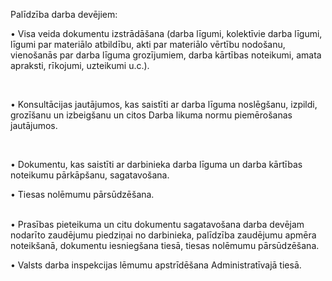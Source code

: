 Palīdzība darba devējiem:

• Visa veida dokumentu izstrādāšana (darba līgumi, kolektīvie darba līgumi, līgumi par materiālo atbildību, akti par materiālo vērtību nodošanu, vienošanās par darba līguma grozījumiem, darba kārtības noteikumi, amata apraksti, rīkojumi, uzteikumi u.c.).

<br/>

• Konsultācijas jautājumos, kas saistīti ar darba līguma noslēgšanu, izpildi, grozīšanu un izbeigšanu un citos Darba likuma normu piemērošanas jautājumos.

<br/>

• Dokumentu, kas saistīti ar darbinieka darba līguma un darba kārtības noteikumu pārkāpšanu, sagatavošana.

• Tiesas nolēmumu pārsūdzēšana.

<br/>
• Prasības pieteikuma un citu dokumentu sagatavošana darba devējam nodarīto zaudējumu piedziņai no darbinieka, palīdzība zaudējumu apmēra noteikšanā, dokumentu iesniegšana tiesā, tiesas nolēmumu pārsūdzēšana.

• Valsts darba inspekcijas lēmumu apstrīdēšana Administratīvajā tiesā.